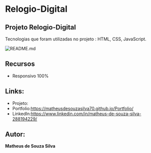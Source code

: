 # Relogio-Digital

## Projeto Relogio-Digital

 Tecnologias que foram utilizadas no projeto : HTML, CSS, JavaScript.

![README.md](https://github.com/MatheusdeSouzaSilva70/Relogio-Digital/blob/main/assets/img/Rel%C3%B3gio%20Digital.png)


## Recursos
- Responsivo 100%

## Links:
- Projeto:
- Portfolio:https://matheusdesouzasilva70.github.io/Portfolio/
- LinkedIn:https://www.linkedin.com/in/matheus-de-souza-silva-288194229/

## Autor:
**Matheus de Souza Silva**
